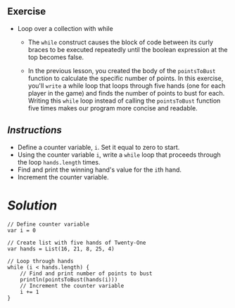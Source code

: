 ## **Exercise**

- Loop over a collection with while
  - The `while` construct causes the block of code between its curly braces to be executed repeatedly until the boolean expression at the top becomes false.

  - In the previous lesson, you created the body of the `pointsToBust` function to calculate the specific number of points. In this exercise, you'll `write` a while loop that loops through five hands (one for each player in the game) and finds the number of points to bust for each. Writing this `while` loop instead of calling the `pointsToBust` function five times makes our program more concise and readable.

## ***Instructions***

- Define a counter variable, `i`. Set it equal to zero to start.
- Using the counter variable `i`, write a `while` loop that proceeds through the loop `hands.length` times.
- Find and print the winning hand's value for the `i`th hand.
- Increment the counter variable.

# ***Solution***

```
// Define counter variable
var i = 0

// Create list with five hands of Twenty-One
var hands = List(16, 21, 8, 25, 4)

// Loop through hands
while (i < hands.length) {
    // Find and print number of points to bust
    println(pointsToBust(hands(i)))
    // Increment the counter variable
    i += 1
}
```
